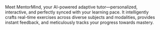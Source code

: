 Meet MentorMind, your AI-powered adaptive tutor—personalized, interactive, and perfectly synced with your learning pace. It intelligently crafts real-time exercises across diverse subjects and modalities, provides instant feedback, and meticulously tracks your progress towards mastery.